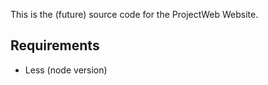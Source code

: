 This is the (future) source code for the ProjectWeb Website.

Requirements
------------

* Less (node version)